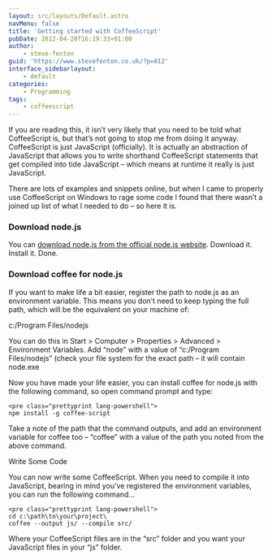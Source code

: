 ```yaml
---
layout: src/layouts/Default.astro
navMenu: false
title: 'Getting started with CoffeeScript'
pubDate: 2012-04-20T16:19:33+01:00
author:
    - steve-fenton
guid: 'https://www.stevefenton.co.uk/?p=812'
interface_sidebarlayout:
    - default
categories:
    - Programming
tags:
    - coffeescript
---
```


If you are reading this, it isn’t very likely that you need to be told what CoffeeScript is, but that’s not going to stop me from doing it anyway. CoffeeScript is just JavaScript (officially). It is actually an abstraction of JavaScript that allows you to write shorthand CoffeeScript statements that get compiled into tide JavaScript – which means at runtime it really is just JavaScript.

There are lots of examples and snippets online, but when I came to properly use CoffeeScript on Windows to rage some code I found that there wasn’t a joined up list of what I needed to do – so here it is.

### Download node.js

You can [download node.js from the official node.js website](https://nodejs.org/). Download it. Install it. Done.

### Download coffee for node.js

If you want to make life a bit easier, register the path to node.js as an environment variable. This means you don’t need to keep typing the full path, which will be the equivalent on your machine of:

c:/Program Files/nodejs

You can do this in Start &gt; Computer &gt; Properties &gt; Advanced &gt; Environment Variables. Add “node” with a value of “c:/Program Files/nodejs” (check your file system for the exact path – it will contain node.exe

Now you have made your life easier, you can install coffee for node.js with the following command, so open command prompt and type:

```
<pre class="prettyprint lang-powershell">
npm install -g coffee-script
```

Take a note of the path that the command outputs, and add an environment variable for coffee too – “coffee” with a value of the path you noted from the above command.

Write Some Code

You can now write some CoffeeScript. When you need to compile it into JavaScript, bearing in mind you’ve registered the environment variables, you can run the following command…

```
<pre class="prettyprint lang-powershell">
cd c:\path\to\your\project\
coffee --output js/ --compile src/
```

Where your CoffeeScript files are in the “src” folder and you want your JavaScript files in your “js” folder.